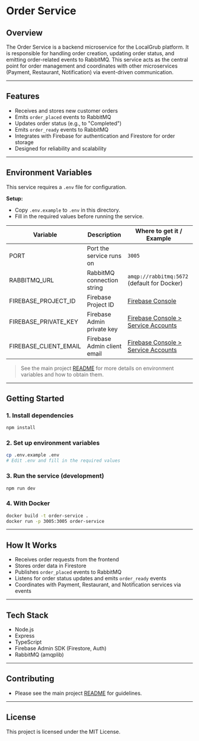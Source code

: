 # Order Service

## Overview

The Order Service is a backend microservice for the LocalGrub platform. It is responsible for handling order creation, updating order status, and emitting order-related events to RabbitMQ. This service acts as the central point for order management and coordinates with other microservices (Payment, Restaurant, Notification) via event-driven communication.

---

## Features

- Receives and stores new customer orders
- Emits `order_placed` events to RabbitMQ
- Updates order status (e.g., to "Completed")
- Emits `order_ready` events to RabbitMQ
- Integrates with Firebase for authentication and Firestore for order storage
- Designed for reliability and scalability

---

## Environment Variables

This service requires a `.env` file for configuration.

**Setup:**

- Copy `.env.example` to `.env` in this directory.
- Fill in the required values before running the service.

| Variable              | Description                 | Where to get it / Example                                                   |
| --------------------- | --------------------------- | --------------------------------------------------------------------------- |
| PORT                  | Port the service runs on    | `3005`                                                                      |
| RABBITMQ_URL          | RabbitMQ connection string  | `amqp://rabbitmq:5672` (default for Docker)                                 |
| FIREBASE_PROJECT_ID   | Firebase Project ID         | [Firebase Console](https://console.firebase.google.com/)                    |
| FIREBASE_PRIVATE_KEY  | Firebase Admin private key  | [Firebase Console > Service Accounts](https://console.firebase.google.com/) |
| FIREBASE_CLIENT_EMAIL | Firebase Admin client email | [Firebase Console > Service Accounts](https://console.firebase.google.com/) |

> See the main project [README](../../README.md) for more details on environment variables and how to obtain them.

---

## Getting Started

### 1. Install dependencies

```bash
npm install
```

### 2. Set up environment variables

```bash
cp .env.example .env
# Edit .env and fill in the required values
```

### 3. Run the service (development)

```bash
npm run dev
```

### 4. With Docker

```bash
docker build -t order-service .
docker run -p 3005:3005 order-service
```

---

## How It Works

- Receives order requests from the frontend
- Stores order data in Firestore
- Publishes `order_placed` events to RabbitMQ
- Listens for order status updates and emits `order_ready` events
- Coordinates with Payment, Restaurant, and Notification services via events

---

## Tech Stack

- Node.js
- Express
- TypeScript
- Firebase Admin SDK (Firestore, Auth)
- RabbitMQ (amqplib)

---

## Contributing

- Please see the main project [README](../../README.md) for guidelines.

---

## License

This project is licensed under the MIT License.
